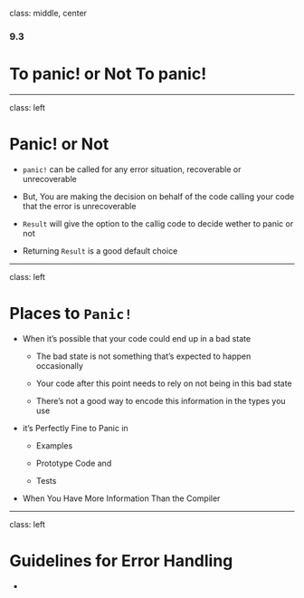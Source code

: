 
class: middle, center

### 9.3

# To panic! or Not To panic!

---
class: left

# Panic! or Not

* `panic!` can be called for any error situation, recoverable or unrecoverable

* But, You are making the decision on behalf of the code calling your code that 
the error is unrecoverable 

* `Result` will give the option to the callig code to decide wether to panic or not

* Returning `Result` is a good default choice


---
class: left

# Places to `Panic!`

* When it’s possible that your code could end up in a bad state
  
  * The bad state is not something that’s expected to happen occasionally

  * Your code after this point needs to rely on not being in this bad state

  * There’s not a good way to encode this information in the types you use

* it’s Perfectly Fine to Panic in 

  * Examples

  * Prototype Code and 

  * Tests  

* When You Have More Information Than the Compiler


---
class: left

# Guidelines for Error Handling

* 

